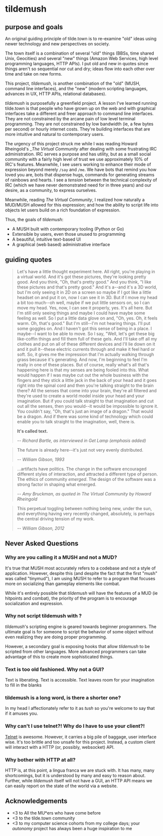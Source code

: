 # tildemush

## purpose and goals

An original guiding principle of tilde.town is to re-examine "old" ideas using
newer technology and new perspectives on society.

The town itself is a combination of several "old" things (BBSs, time shared
Unix, Geocities) and several "new" things (Amazon Web Services, high level
programming languages, HTTP APIs). I put old and new in quotes since things
aren't so sequential nor cut and dry; ideas flow into each other over time and
take on new forms.

This project, _tildemush_, is another combination of the "old" (MUSH, command
line interfaces), and the "new" (modern scripting languages, advances in UX,
HTTP APIs, relational databases).

_tildemush_ is purposefully a greenfield project. A lesson I've learned running
tilde.town is that people who have grown up on the web and with graphical
interfaces take a different and freer approach to command line interfaces. They
are not constrained by the arcane pain of low level terminal programming. They
are not constrained by low bandwidth (ie, a few bytes per second) or hourly
internet costs. They're building interfaces that are more intuitive and natural
to contemporary users.

The urgency of this project struck me while I was reading Howard Rheingold's __The
Virtual Community_ after dealing with some frustrating IRC administration. IRC
serves a purpose and has utility, but as a small social community with a fairly
high level of trust we use approximately 10% of IRC's features. Meanwhile, I see users
working to enhance their mode of expression beyond merely `/say` and `/me`. We
have bots that remind you how loved you are, bots that dispense hugs, commands
for generating streams of rainbows and hearts. I see a _tension_ between the technical
complexity of IRC (which we have never demonstrated need for in three years) and
our desire, as a community, to express ourselves.

Meanwhile, reading _The Virtual Community_, I realized how naturally a MUD/MUSH allowed
for this expression; and how the ability to script life into objects let users
build on a rich foundation of expression.

Thus, the goals of _tildemush_:

- A MUSH built with contemporary tooling (Python or Go)
- Extensible by users, even those unused to programming
- A beautiful, intuitive text-based UI
- A graphical (web based) administrative interface

## guiding quotes

> Let's have a little thought experiment here. All right, you're playing in a virtual world. And it's got these pictures, they're looking pretty good. And you think, "Oh, that's pretty good." And you think, "I like these pictures and that's pretty good." And it's a--and it's a 3D world, but I'm only seeing it in 2D on a screen so maybe if I got like a little headset on and put it on, now I can see it in 3D. But if I move my head a bit too much--oh well, maybe if we put little sensors on, so I can move my head. Yes, now, I can see it properly, yes. It's all here. But I'm still only seeing things and maybe I could have maybe some feeling as well. So I put a little data glove on and, "Oh, yes. Oh, it feels warm. Oh, that's good." But I'm still--I'm not hearing things. I'll put some goggles on. And I haven't got this sense of being in a place. I maybe--I want to be able to move. So I say, "Well, let's get these big like-coffin things and fill them full of these gels. And I'll take off all my clothes and put on all of these different devices and I'll lie down on it and it pull it--these electric currents through and make it feel hard or soft. So, it gives me the impression that I'm actually walking through grass because it's generating. And now, I'm beginning to feel I'm really in one of these places. But of course, really what's all that's happening here is that my senses are being fooled into this. What would happen if I was maybe cut out the whole business with the fingers and they stick a little jack in the back of your head and it goes right into the spinal cord and then you're talking straight to the brain there? All the senses that come into your brain, they're all filtered and they're used to create a world model inside your head and your imagination. But if you could talk straight to that imagination and cut out all the senses, then you would--it would be impossible to ignore it. You couldn't say, "Oh, that's just an image of a dragon." That would be a dragon. And if there was some kind of technology which could enable you to talk straight to the imagination, well, there is. 
>
> **It's called text.**
>
> -- <cite>Richard Bartle, as interviewed in Get Lamp (emphasis added)

> The future is already here--it's just not very evenly distributed.
>
> -- <cite>William Gibson, 1993</cite>

> ...artifacts have politics. The change in the software encouraged different styles of interaction, and attracted a different type of person. The ethics of community _emerged_. The design of the software was a strong factor in shaping what emerged.
>
> -- <cite>Amy Bruckman, as quoted in The Virtual Community by Howard Rheingold

> This perpetual toggling between nothing being new, under the sun, and everything having very recently changed, absolutely, is perhaps the central driving tension of my work.
>
> -- <cite>William Gibson, 2012</cite>


## Never Asked Questions

### Why are you calling it a MUSH and not a MUD?

It's true that MUSH most accurately refers to a codebase and not a style of
application. However, despite this (and despite the fact that the first "mush"
was called "tinymud"), I am using MUSH to refer to a program that focuses more
on socializing than gameplay elements like combat.

While it's entirely possible that _tildemush_ will have the features of a MUD
(ie hitpoints and combat), the priority of the program is to encourage
socialization and expression.

### Why not script tildemush with <insert language here>?

_tildemush_'s scripting engine is geared towards beginner programmers. The
ultimate goal is for someone to script the behavior of some object without even
realizing they are doing proper programming.

However, a secondary goal is exposing hooks that allow _tildemush_ to be
scripted from other languages. More advanced programmers can take advantage of
this to create more sophisticated things.


### Text is too old fashioned. Why not a GUI?

Text is liberating. Text is accessible. Text leaves room for your imagination to fill in the blanks

### tildemush is a long word, is there a shorter one?

In my head I affectionately refer to it as _tush_ so you're welcome to say that
if it amuses you.

### Why can't I use telnet?! Why do I have to use your client?!

[Telnet](https://en.wikipedia.org/wiki/Telnet) is awesome. However, it carries a
big pile of baggage, user interface wise. It's too brittle and too unsafe for
this project. Instead, a custom client will interact with a HTTP (or, possibly,
websocket) API.

### Why bother with HTTP at all?

HTTP is, at this point, a lingua franca we are stuck with. It has many, many
shortcomings, but it is understood by many and easy to reason about. Further,
while _tildemush_ itself will not have a GUI, an HTTP API means we can easily
report on the state of the world via a website.

## Acknowledgements

- <3 to All the MU*ers who have come before
- <3 to the tilde.town community
- <3 to my computer science cohorts from my college days; your _autonomy_ project has always been a huge inspiration to me
